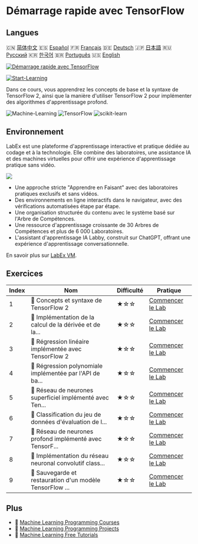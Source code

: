 # Démarrage rapide avec TensorFlow

## Langues

🇨🇳 [简体中文](README_zh.md) 🇪🇸 [Español](README_es.md) 🇫🇷 [Français](README_fr.md) 🇩🇪 [Deutsch](README_de.md) 🇯🇵 [日本語](README_ja.md) 🇷🇺 [Русский](README_ru.md) 🇰🇷 [한국어](README_ko.md) 🇧🇷 [Português](README_pt.md) 🇺🇸 [English](README.md) 

[![Démarrage rapide avec TensorFlow](https://cover-creator.labex.io/quick-start-with-tensorflow.png?lang=fr)](https://labex.io/fr/courses/quick-start-with-tensorflow)

[![Start-Learning](https://img.shields.io/badge/Start-Learning-whitesmoke?style=for-the-badge)](https://labex.io/fr/courses/quick-start-with-tensorflow)

Dans ce cours, vous apprendrez les concepts de base et la syntaxe de TensorFlow 2, ainsi que la manière d'utiliser TensorFlow 2 pour implémenter des algorithmes d'apprentissage profond.

![Machine-Learning](https://img.shields.io/badge/Machine-Learning-whitesmoke?style=for-the-badge&logo=machine-learning)
![TensorFlow](https://img.shields.io/badge/TensorFlow-whitesmoke?style=for-the-badge&logo=tensorflow)
![scikit-learn](https://img.shields.io/badge/scikit-learn-whitesmoke?style=for-the-badge&logo=scikit-learn)


## Environnement

LabEx est une plateforme d'apprentissage interactive et pratique dédiée au codage et à la technologie. Elle combine des laboratoires, une assistance IA et des machines virtuelles pour offrir une expérience d'apprentissage pratique sans vidéo.

![](https://tutorial-screenshot.getvm.io/images/vm-1725247253.png)

- Une approche stricte "Apprendre en Faisant" avec des laboratoires pratiques exclusifs et sans vidéos.
- Des environnements en ligne interactifs dans le navigateur, avec des vérifications automatisées étape par étape.
- Une organisation structurée du contenu avec le système basé sur l'Arbre de Compétences.
- Une ressource d'apprentissage croissante de 30 Arbres de Compétences et plus de 6 000 Laboratoires.
- L'assistant d'apprentissage IA Labby, construit sur ChatGPT, offrant une expérience d'apprentissage conversationnelle.

En savoir plus sur [LabEx VM](https://support.labex.io/using-labex/virtual-machine).

## Exercices

|   Index | Nom                                                      | Difficulté   | Pratique                                                                                                                                           |
|---------|----------------------------------------------------------|--------------|----------------------------------------------------------------------------------------------------------------------------------------------------|
|       1 | 📖 Concepts et syntaxe de TensorFlow 2                   | ★☆☆          | <a target='_blank' href='https://labex.io/fr/labs/ml-concepts-and-syntax-of-tensorflow-2-20758'>Commencer le Lab</a>                               |
|       2 | 📖 Implémentation de la calcul de la dérivée et de la... | ★☆☆          | <a target='_blank' href='https://labex.io/fr/labs/ml-implementation-of-computing-derivative-and-automatic-differential-20785'>Commencer le Lab</a> |
|       3 | 📖 Régression linéaire implémentée avec TensorFlow 2     | ★☆☆          | <a target='_blank' href='https://labex.io/fr/labs/ml-linear-regression-implemented-by-tensorflow-2-20797'>Commencer le Lab</a>                     |
|       4 | 📖 Régression polynomiale implémentée par l'API de ba... | ★☆☆          | <a target='_blank' href='https://labex.io/fr/labs/ml-polynomial-regression-implemented-by-low-level-api-20803'>Commencer le Lab</a>                |
|       5 | 📖 Réseau de neurones superficiel implémenté avec Ten... | ★☆☆          | <a target='_blank' href='https://labex.io/fr/labs/ml-shallow-neural-network-implemented-by-tensorflow-2-20809'>Commencer le Lab</a>                |
|       6 | 📖 Classification du jeu de données d'évaluation de l... | ★☆☆          | <a target='_blank' href='https://labex.io/fr/labs/ml-classification-of-car-safety-evaluation-dataset-20756'>Commencer le Lab</a>                   |
|       7 | 📖 Réseau de neurones profond implémenté avec TensorF... | ★☆☆          | <a target='_blank' href='https://labex.io/fr/labs/ml-deep-neural-network-implemented-by-tensorflow-2-20768'>Commencer le Lab</a>                   |
|       8 | 📖 Implémentation du réseau neuronal convolutif class... | ★☆☆          | <a target='_blank' href='https://labex.io/fr/labs/ml-implementation-of-classic-convolutional-neural-network-20784'>Commencer le Lab</a>            |
|       9 | 📖 Sauvegarde et restauration d'un modèle TensorFlow ... | ★☆☆          | <a target='_blank' href='https://labex.io/fr/labs/ml-tensorflow-2-model-saving-and-restoring-20813'>Commencer le Lab</a>                           |

## Plus

- 🔗 [Machine Learning Programming Courses](https://github.com/labex-labs/awesome-programming-courses)
- 🔗 [Machine Learning Programming Projects](https://github.com/labex-labs/awesome-programming-projects)
- 🔗 [Machine Learning Free Tutorials](https://github.com/labex-labs/ml-free-tutorials)

